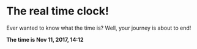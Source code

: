 # The real time clock!

Ever wanted to know what the time is? Well, your journey is about to end!

**The time is Nov 11, 2017, 14:12**